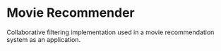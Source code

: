 # Movie Recommender

Collaborative filtering implementation used in a movie recommendation system as an application.


